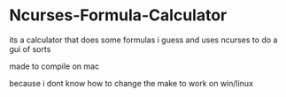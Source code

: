 # Ncurses-Formula-Calculator

its a calculator that does some formulas i guess and uses ncurses to do a gui of sorts

made to compile on mac

because i dont know how to change the make to work on win/linux
